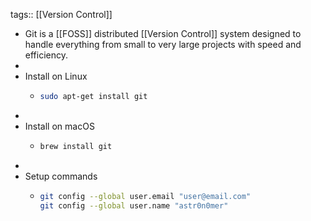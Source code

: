 tags:: [[Version Control]]

- Git is a [[FOSS]] distributed [[Version Control]] system designed to handle everything from small to very large projects with speed and efficiency.
-
- Install on Linux
	- ```bash
	  sudo apt-get install git
	  ```
-
- Install on macOS
	- ```bash
	  brew install git
	  ```
-
- Setup commands
	- ```bash
	  git config --global user.email "user@email.com"
	  git config --global user.name "astr0n0mer"
	  ```